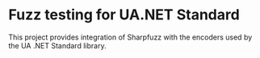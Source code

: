 # Fuzz testing for UA.NET Standard

This project provides integration of Sharpfuzz with the encoders used by the UA .NET Standard library. 

